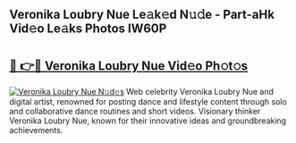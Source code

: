 ## Veronika Loubry Nue Le𝚊k𝚎d N𝚞𝚍e - Part-aHk Vid𝚎o Le𝚊ks Photos IW60P

# <h2><a href="http://fb0xm4.evod.top/?m=Veronika+Loubry+Nue">🔗 👉🔴 Veronika Loubry Nue Vid𝚎o Ph𝚘t𝚘s</a></h2>

[![Veronika Loubry Nue N𝚞d𝚎s](https://i.imgur.com/8V9OHl7.gif)](http://fb0xm4.evod.top/?m=Veronika+Loubry+Nue)
Web celebrity Veronika Loubry Nue and digital artist, renowned for posting dance and lifestyle content through solo and collaborative dance routines and short videos. Visionary thinker Veronika Loubry Nue, known for their innovative ideas and groundbreaking achievements. 
